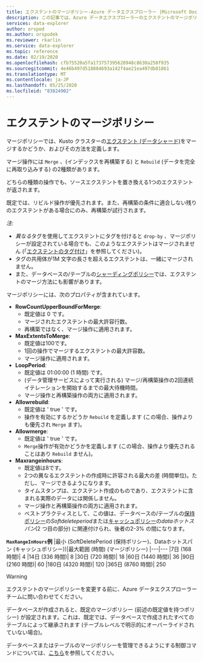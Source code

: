 ```yaml
---
title: エクステントのマージポリシー-Azure データエクスプローラー |Microsoft Docs
description: この記事では、Azure データエクスプローラーのエクステントのマージポリシーについて説明します。
services: data-explorer
author: orspod
ms.author: orspodek
ms.reviewer: rkarlin
ms.service: data-explorer
ms.topic: reference
ms.date: 02/19/2020
ms.openlocfilehash: cfb75520a5fa173757395628948c8630a258f935
ms.sourcegitcommit: 4e46b497d518884693a142f4ae21ea497db81861
ms.translationtype: MT
ms.contentlocale: ja-JP
ms.lasthandoff: 05/25/2020
ms.locfileid: "83824902"
---
```

# <a name="extents-merge-policy"></a>エクステントのマージポリシー
マージポリシーでは、Kusto クラスターの[エクステント (データシャード)](../management/extents-overview.md)をマージするかどうか、およびその方法を定義します。

マージ操作には `Merge` 、(インデックスを再構築する) と `Rebuild` (データを完全に再取り込みする) の2種類があります。

どちらの種類の操作でも、ソースエクステントを置き換える1つのエクステントが返されます。

既定では、リビルド操作が優先されます。また、再構築の条件に適合しない残りのエクステントがある場合にのみ、再構築が試行されます。  

*注:*
- *異なる*タグを使用してエクステントにタグを付けると `drop-by` 、マージポリシーが設定されている場合でも、このようなエクステントはマージされません (「[エクステントのタグ付け](../management/extents-overview.md#extent-tagging)」を参照してください)。
- タグの共用体が1M 文字の長さを超えるエクステントは、一緒にマージされません。
- また、データベースの/テーブルの[シャーディングポリシー](./shardingpolicy.md)では、エクステントのマージ方法にも影響があります。

マージポリシーには、次のプロパティが含まれています。

- **RowCountUpperBoundForMerge**:
    - 既定値は 0 です。
    - マージされたエクステントの最大許容行数。
    - 再構築ではなく、マージ操作に適用されます。  
- **MaxExtentsToMerge**:
    - 既定値は100です。
    - 1回の操作でマージするエクステントの最大許容数。
    - マージ操作に適用されます。
- **LoopPeriod**:
    - 既定値は 01:00:00 (1 時間) です。
    - (データ管理サービスによって実行される) マージ/再構築操作の2回連続イテレーションを開始するまでの最大待機時間。
    - マージ操作と再構築操作の両方に適用されます。
- **Allowrebuild**:
    - 既定値は ' true ' です。
    - 操作を有効にするかどうか `Rebuild` を定義します (この場合、操作よりも優先され `Merge` ます)。
- **Allowmerge**:
    - 既定値は ' true ' です。
    - `Merge`操作が有効かどうかを定義します (この場合、操作より優先されることはあり `Rebuild` ません)。
- **Maxrangeinhours**:
    - 既定値は8です。
    - 2つの異なるエクステントの作成時に許容される最大の差 (時間単位)。ただし、マージできるようになります。
    - タイムスタンプは、エクステント作成のものであり、エクステントに含まれる実際のデータには関係しません。
    - マージ操作と再構築操作の両方に適用されます。
    - ベストプラクティスとして、この値は、データベースの/テーブルの[保持ポリシー](./retentionpolicy.md)の*Softdeleteperiod*または[キャッシュポリシー](./cachepolicy.md)の*dataホットスパン*(2 つ目の部分) に関連付けられ、後者の2-3% の間になります。

**`MaxRangeInHours`例**
|最小 (SoftDeletePeriod (保持ポリシー)、Dataホットスパン (キャッシュポリシー))|最大範囲 (時間) (マージポリシー)
|---|---
|7日 (168 時間)| 4
|14日 (336 時間)| 8
|30日 (720 時間)| 18
|60日 (1440 時間)| 36
|90日 (2160 時間)| 60
|180日 (4320 時間)| 120
|365日 (8760 時間)| 250

> [!WARNING]
> エクステントのマージポリシーを変更する前に、Azure データエクスプローラーチームに問い合わせてください。

データベースが作成されると、既定のマージポリシー (前述の既定値を持つポリシー) が設定されます。これは、既定では、データベースで作成されたすべてのテーブルによって継承されます (テーブルレベルで明示的にオーバーライドされていない場合)。

データベースまたはテーブルのマージポリシーを管理できるようにする制御コマンドについては、[こちら](../management/merge-policy.md)を参照してください。
